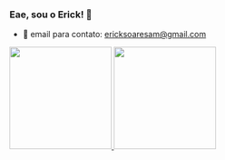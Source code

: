 ### Eae, sou o Erick! 👋

- 📧 email para contato: ericksoaresam@gmail.com


<div>
  <a href="https://github.com/ErickSoaresM">
    <img height="180em" src="https://github-read-me-stats.vercel.app/apiusername=ErickSoaresM&show_icons=true&theme=chartreuse-dark&include_all_commits=true&count_private=true"/>
  <img height="180em" src="https://github-readme-stats.vercel.app/api/top-langs/?username=ErickSOaresM&layout=compact&langs_count=16&theme=chartreuse-dark"/>
</div>
